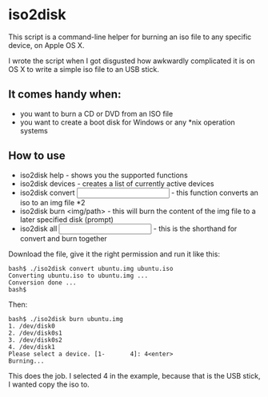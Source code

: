# iso2disk

This script is a command-line helper for burning an iso file to any specific device,
on Apple OS X.

I wrote the script when I got disgusted how awkwardly complicated it is on OS X to
write a simple iso file to an USB stick.

## It comes handy when:

- you want to burn a CD or DVD from an ISO file
- you want to create a boot disk for Windows or any *nix operation systems

## How to use

- iso2disk help - shows you the supported functions
- iso2disk devices - creates a list of currently active devices
- iso2disk convert <output> <input> - this function converts an iso to an img file *2
- iso2disk burn <img/path> - this will burn the content of the img file to a later specified disk (prompt)
- iso2disk all <output> <input> - this is the shorthand for convert and burn together

Download the file, give it the right permission and run it like this:

	bash$ ./iso2disk convert ubuntu.img ubuntu.iso
	Converting ubuntu.iso to ubuntu.img ...
	Conversion done ...
	bash$

Then:

	bash$ ./iso2disk burn ubuntu.img
	1. /dev/disk0
	2. /dev/disk0s1
	3. /dev/disk0s2
	4. /dev/disk1
	Please select a device. [1-       4]: 4<enter>
	Burning...

This does the job. I selected 4 in the example, because that is the USB stick, I wanted copy the iso to.
	
